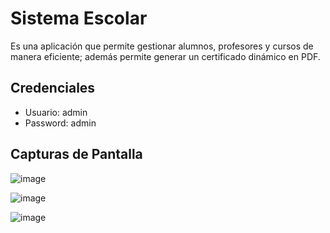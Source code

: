 # Sistema Escolar

Es una aplicación que permite gestionar alumnos, profesores y cursos de manera eficiente; además permite generar un certificado dinámico en PDF.

## Credenciales
- Usuario: admin
- Password: admin

## Capturas de Pantalla
![image](https://github.com/user-attachments/assets/25e62a71-cdd4-41f5-8b99-09d0f743f196)

![image](https://github.com/user-attachments/assets/f74252d7-9cea-425e-9387-a8d948c2e096)

![image](https://github.com/user-attachments/assets/f4151d33-e4e8-4d9e-846f-6e5606523512)
